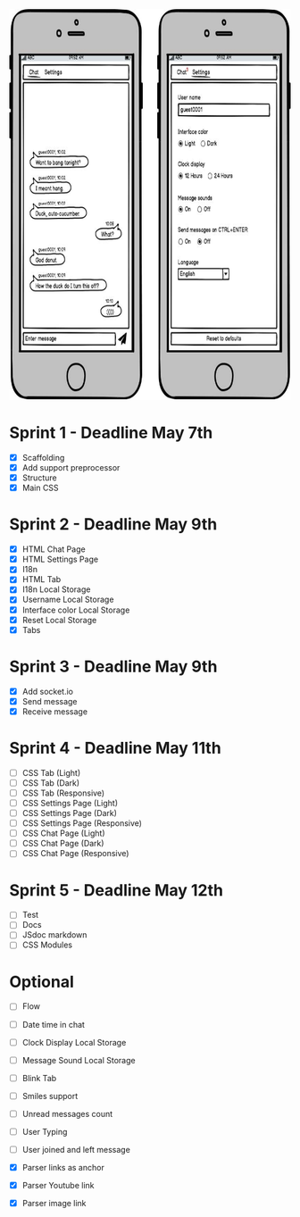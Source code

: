 <img src="./layout.jpg" alt="layout" height="700">

# Sprint 1 - Deadline May 7th
- [X] Scaffolding
- [X] Add support preprocessor
- [X] Structure
- [X] Main CSS

# Sprint 2 - Deadline May 9th
- [X] HTML Chat Page
- [X] HTML Settings Page
- [X] I18n
- [X] HTML Tab
- [X] I18n Local Storage
- [X] Username Local Storage
- [X] Interface color Local Storage
- [X] Reset Local Storage
- [X] Tabs

# Sprint 3 - Deadline May 9th
- [X] Add socket.io
- [X] Send message
- [X] Receive message

# Sprint 4 - Deadline May 11th
- [ ] CSS Tab (Light)
- [ ] CSS Tab (Dark)
- [ ] CSS Tab (Responsive)
- [ ] CSS Settings Page (Light)
- [ ] CSS Settings Page (Dark)
- [ ] CSS Settings Page (Responsive)
- [ ] CSS Chat Page (Light)
- [ ] CSS Chat Page (Dark)
- [ ] CSS Chat Page (Responsive)

# Sprint 5 - Deadline May 12th
- [ ] Test
- [ ] Docs
- [ ] JSdoc markdown
- [ ] CSS Modules

# Optional
- [ ] Flow
- [ ] Date time in chat
- [ ] Clock Display Local Storage
- [ ] Message Sound Local Storage
- [ ] Blink Tab
- [ ] Smiles support
- [ ] Unread messages count
- [ ] User Typing
- [ ] User joined and left message
- [X] Parser links as anchor
- [X] Parser Youtube link
- [X] Parser image link

